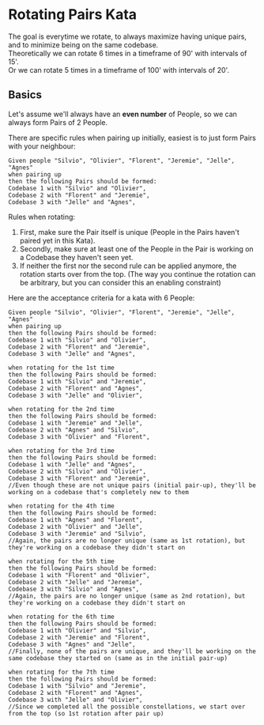 # Rotating Pairs Kata
The goal is everytime we rotate, to always maximize having unique pairs, and to minimize being on the same codebase.  
Theoretically we can rotate 6 times in a timeframe of 90' with intervals of 15'.  
Or we can rotate 5 times in a timeframe of 100' with intervals of 20'.

## Basics
Let's assume we'll always have an **even number** of People, so we can always form Pairs of 2 People.  

There are specific rules when pairing up initially, easiest is to just form Pairs with your neighbour:

    Given people "Silvio", "Olivier", "Florent", "Jeremie", "Jelle", "Agnes"
    when pairing up
    then the following Pairs should be formed:
    Codebase 1 with "Silvio" and "Olivier",
    Codebase 2 with "Florent" and "Jeremie",
    Codebase 3 with "Jelle" and "Agnes",

Rules when rotating:
1. First, make sure the Pair itself is unique (People in the Pairs haven't paired yet in this Kata).
2. Secondly, make sure at least one of the People in the Pair is working on a Codebase they haven't seen yet.
3. If neither the first nor the second rule can be applied anymore, the rotation starts over from the top. (The way you continue the rotation can be arbitrary, but you can consider this an enabling constraint)

Here are the acceptance criteria for a kata with 6 People:

    Given people "Silvio", "Olivier", "Florent", "Jeremie", "Jelle", "Agnes"
    when pairing up
    then the following Pairs should be formed:
    Codebase 1 with "Silvio" and "Olivier",
    Codebase 2 with "Florent" and "Jeremie",
    Codebase 3 with "Jelle" and "Agnes",
    
    when rotating for the 1st time
    then the following Pairs should be formed:
    Codebase 1 with "Silvio" and "Jeremie",
    Codebase 2 with "Florent" and "Agnes",
    Codebase 3 with "Jelle" and "Olivier",
    
    when rotating for the 2nd time
    then the following Pairs should be formed:
    Codebase 1 with "Jeremie" and "Jelle",
    Codebase 2 with "Agnes" and "Silvio",
    Codebase 3 with "Olivier" and "Florent",
    
    when rotating for the 3rd time
    then the following Pairs should be formed:
    Codebase 1 with "Jelle" and "Agnes",
    Codebase 2 with "Silvio" and "Olivier",
    Codebase 3 with "Florent" and "Jeremie",
    //Even though these are not unique pairs (initial pair-up), they'll be working on a codebase that's completely new to them
    
    when rotating for the 4th time
    then the following Pairs should be formed:
    Codebase 1 with "Agnes" and "Florent",
    Codebase 2 with "Olivier" and "Jelle",
    Codebase 3 with "Jeremie" and "Silvio",
    //Again, the pairs are no longer unique (same as 1st rotation), but they're working on a codebase they didn't start on
    
    when rotating for the 5th time
    then the following Pairs should be formed:
    Codebase 1 with "Florent" and "Olivier",
    Codebase 2 with "Jelle" and "Jeremie",
    Codebase 3 with "Silvio" and "Agnes",
    //Again, the pairs are no longer unique (same as 2nd rotation), but they're working on a codebase they didn't start on
    
    when rotating for the 6th time
    then the following Pairs should be formed:
    Codebase 1 with "Olivier" and "Silvio",
    Codebase 2 with "Jeremie" and "Florent",
    Codebase 3 with "Agnes" and "Jelle",
    //Finally, none of the pairs are unique, and they'll be working on the same codebase they started on (same as in the initial pair-up)

    when rotating for the 7th time
    then the following Pairs should be formed:
    Codebase 1 with "Silvio" and "Jeremie",
    Codebase 2 with "Florent" and "Agnes",
    Codebase 3 with "Jelle" and "Olivier",
    //Since we completed all the possible constellations, we start over from the top (so 1st rotation after pair up)
